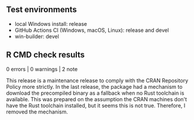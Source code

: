 ## Test environments

* local Windows install: release
* GitHub Actions CI (Windows, macOS, Linux): release and devel
* win-builder: devel

## R CMD check results

0 errors | 0 warnings | 2 note

This release is a maintenance release to comply with the CRAN Repository Policy
more strictly. In the last release, the package had a mechanism to download the
precompiled binary as a fallback when no Rust toolchain is available. This was 
prepared on the assumption the CRAN machines don't have the Rust toolchain
installed, but it seems this is not true. Therefore, I removed the mechanism.
